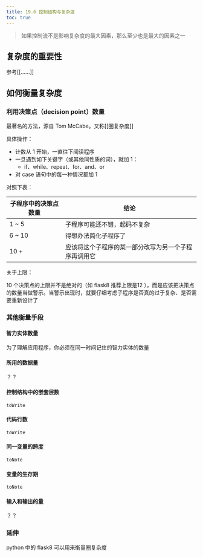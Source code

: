 ```yaml
---
title: 19.6 控制结构与复杂度
toc: true
---
```


> 如果控制流不是影响复杂度的最大因素，那么至少也是最大的因素之一

## 复杂度的重要性

参考[[……]]

## 如何衡量复杂度

### 利用决策点（decision point）数量

最著名的方法，源自 Tom McCabe。又称[[圈复杂度]]

具体操作：

* 计数从 1 开始，一直往下阅读程序
* 一旦遇到如下关键字（或其他同性质的词），就加 1：
  * if、while、repeat、for、and、or
* 对 case 语句中的每一种情况都加 1

对照下表：

| 子程序中的决策点数量 | 结论                         |
| ---------- | -------------------------- |
| 1 ~ 5      | 子程序可能还不错，起码不复杂             |
| 6 ~ 10     | 得想办法简化子程序了                 |
| 10 +       | 应该将这个子程序的某一部分改写为另一个子程序再调用它 |

关于上限：

10 个决策点的上限并不是绝对的（如 flask8 推荐上限是12 ），而是应该把决策点的数量当做警示。当警示出现时，就要仔细考虑子程序是否真的过于复杂、是否需要重新设计了

### 其他衡量手段

#### 智力实体数量

为了理解应用程序，你必须在同一时间记住的智力实体的数量

#### 所用的数据量

？？

#### 控制结构中的嵌套层数

`toWrite`

#### 代码行数

`toWrite`

#### 同一变量的跨度

`toNote`

#### 变量的生存期

`toNote`

#### 输入和输出的量

？？

### 延伸

python 中的 flask8 可以用来衡量圈复杂度